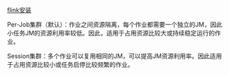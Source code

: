 [flink安装](https://my.oschina.net/u/3730932/blog/4267644)

Per-Job集群（默认）：作业之间资源隔离，每个作业都需要一个独立的JM，因此小任务JM的资源利用率较低。因此，适用于占用资源比较大或持续稳定运行的作业。

Session集群：多个作业可以复用相同的JM，可以提高JM资源利用率。因此适用于占用资源比较小或任务启停比较频繁的作业。



